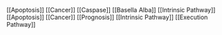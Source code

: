 [[Apoptosis]]
[[Cancer]]
[[Caspase]]
[[Basella Alba]]
[[Intrinsic Pathway]]
[[Apoptosis]]
[[Cancer]]
[[Prognosis]]
[[Intrinsic Pathway]]
[[Execution Pathway]]
